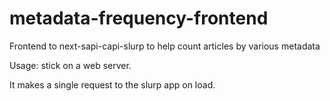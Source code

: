 # metadata-frequency-frontend

Frontend to next-sapi-capi-slurp to help count articles by various metadata

Usage: stick on a web server. 

It makes a single request to the slurp app on load.

